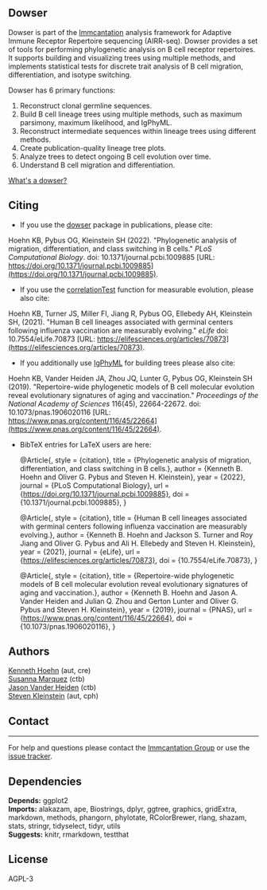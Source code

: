 Dowser
-------------------------------------------------------------------------------

Dowser is part of the [Immcantation](http://immcantation.readthedocs.io) 
analysis framework for Adaptive Immune Receptor Repertoire sequencing 
(AIRR-seq). Dowser provides a set of tools for performing phylogenetic analysis
on B cell receptor repertoires. It supports building and visualizing trees using 
multiple methods, and implements statistical tests for discrete trait analysis
of B cell migration, differentiation, and isotype switching.

Dowser has 6 primary functions:

1. Reconstruct clonal germline sequences.
2. Build B cell lineage trees using multiple methods, such as maximum parsimony, maximum likelihood, and IgPhyML.  
3. Reconstruct intermediate sequences within lineage trees using different methods. 
4. Create publication-quality lineage tree plots.
5. Analyze trees to detect ongoing B cell evolution over time.
6. Understand B cell migration and differentiation.


[What's a dowser?](https://en.wikipedia.org/wiki/Dowsing)

## Citing

- If you use the [dowser](index.md) package in publications, please cite:

Hoehn KB, Pybus OG, Kleinstein SH (2022). "Phylogenetic analysis of
migration, differentiation, and class switching in B cells." _PLoS Computational Biology_.
doi: 10.1371/journal.pcbi.1009885 [URL:
https://doi.org/10.1371/journal.pcbi.1009885](https://doi.org/10.1371/journal.pcbi.1009885).

- If you use the [correlationTest](vignettes/Measurable-Evolution.md) function for measurable evolution, please also cite:

Hoehn KB, Turner JS, Miller FI, Jiang R, Pybus OG, Ellebedy AH, Kleinstein SH, (2021). "Human B cell lineages associated with germinal centers following influenza vaccination are measurably evolving." _eLife_ doi: 10.7554/eLife.70873  [URL:
https://elifesciences.org/articles/70873](https://elifesciences.org/articles/70873).

- If you additionally use [IgPhyML](https://igphyml.readthedocs.io) for building trees please also cite:

Hoehn KB, Vander Heiden JA, Zhou JQ, Lunter G, Pybus OG, Kleinstein SH (2019). "Repertoire-wide phylogenetic models of B cell molecular evolution reveal evolutionary signatures of aging and vaccination." _Proceedings of the National Academy of Sciences_ 116(45), 22664-22672. doi: 10.1073/pnas.1906020116 [URL: https://www.pnas.org/content/116/45/22664](https://www.pnas.org/content/116/45/22664).

- BibTeX entries for LaTeX users are here:

  @Article{,
    style = {citation},
    title = {Phylogenetic analysis of migration, differentiation, and class switching in B cells.},
    author = {Kenneth B. Hoehn and Oliver G. Pybus and Steven H. Kleinstein},
    year = {2022},
    journal = {PLoS Computational Biology},
    url = {https://doi.org/10.1371/journal.pcbi.1009885},
    doi = {10.1371/journal.pcbi.1009885},
  }

  @Article{,
    style = {citation},
    title = {Human B cell lineages associated with germinal centers following influenza vaccination are measurably evolving.},
    author = {Kenneth B. Hoehn and Jackson S. Turner and Roy Jiang and Oliver G. Pybus and Ali H. Ellebedy and Steven H. Kleinstein},
    year = {2021},
    journal = {eLife},
    url = {https://elifesciences.org/articles/70873},
    doi = {10.7554/eLife.70873},
  }

  @Article{,
    style = {citation},
    title = {Repertoire-wide phylogenetic models of B cell molecular evolution reveal evolutionary signatures of aging and vaccination.},
    author = {Kenneth B. Hoehn and Jason A. Vander Heiden and Julian Q. Zhou and Gerton Lunter and Oliver G. Pybus and Steven H. Kleinstein},
    year = {2019},
    journal = {PNAS},
    url = {https://www.pnas.org/content/116/45/22664},
    doi = {10.1073/pnas.1906020116},
  }


## Authors

[Kenneth Hoehn](mailto:kenneth.hoehn@yale.edu) (aut, cre)  
[Susanna Marquez](mailto:susanna.marquez@yale.edu) (ctb)  
[Jason Vander Heiden](mailto:jason.vanderheiden@gmail.com) (ctb)  
[Steven Kleinstein](mailto:steven.kleinstein@yale.edu) (aut, cph)

## Contact
-------------------------------------------------------------------------------

For help and questions please contact the [Immcantation Group](mailto:immcantation@googlegroups.com)
or use the [issue tracker](https://bitbucket.org/kleinstein/dowser/issues?status=new&status=open).



## Dependencies

**Depends:** ggplot2  
**Imports:** alakazam, ape, Biostrings, dplyr, ggtree, graphics, gridExtra, markdown, methods, phangorn, phylotate, RColorBrewer, rlang, shazam, stats, stringr, tidyselect, tidyr, utils  
**Suggests:** knitr, rmarkdown, testthat



## License

AGPL-3
